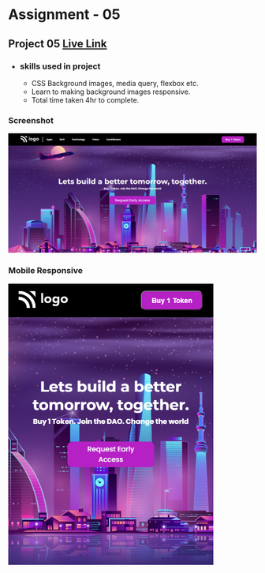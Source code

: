 # Assignment - 05

## Project 05 [Live Link](https://full-stack-js-projects-05.netlify.app/)

- ### skills used in project
  - CSS Background images, media query, flexbox etc.
  - Learn to making background images responsive.
  - Total time taken 4hr to complete.
### Screenshot
![assignment 03](crypto-landing-page-desktop.png)

### Mobile Responsive
![assignment 03](crypto-landing-page-mobile.png)
